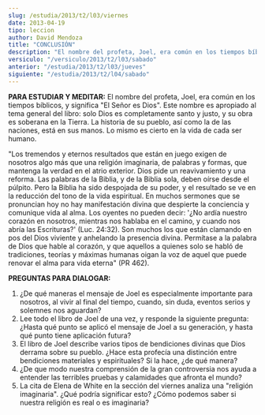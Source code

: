 ```yaml
---
slug: /estudia/2013/t2/l03/viernes
date: 2013-04-19
tipo: leccion
author: David Mendoza
title: "CONCLUSIÓN"
description: "El nombre del profeta, Joel, era común en los tiempos bíblicos, y significa 'El Señor es Dios'. Este nombre es apropiado al tema general del libro: solo Dios es completamente santo y justo, y su obra es soberana en la Tierra. La historia de su pueblo, así como la de las naciones, está en sus manos. Lo mismo es cierto en la vida de cada ser humano."
versiculo: "/versiculo/2013/t2/l03/sabado"
anterior: "/estudia/2013/t2/l03/jueves"
siguiente: "/estudia/2013/t2/l04/sabado"
---
```


**PARA ESTUDIAR Y MEDITAR:** El nombre del profeta, Joel, era común en los tiempos bíblicos, y significa "El Señor es Dios". Este nombre es apropiado al tema general del libro: solo Dios es completamente santo y justo, y su obra es soberana en la Tierra. La historia de su pueblo, así como la de las naciones, está en sus manos. Lo mismo es cierto en la vida de cada ser humano.

"Los tremendos y eternos resultados que están en juego exigen de nosotros algo más que una religión imaginaria, de palabras y formas, que mantenga la verdad en el atrio exterior. Dios pide un reavivamiento y una reforma. Las pala­bras de la Biblia, y de la Biblia sola, deben oírse desde el púlpito. Pero la Biblia ha sido despojada de su poder, y el resultado se ve en la reducción del tono de la vida espiritual. En muchos sermones que se pronuncian hoy no hay manifes­tación divina que despierte la conciencia y comunique vida al alma. Los oyentes no pueden decir: '¿No ardía nuestro corazón en nosotros, mientras nos hablaba en el camino, y cuando nos abría las Escrituras?' (Luc. 24:32). Son muchos los que están clamando en pos del Dios viviente y anhelando la presencia divina. Permítase a la palabra de Dios que hable al corazón, y que aquellos a quienes solo se habló de tradiciones, teorías y máximas humanas oigan la voz de aquel que puede renovar el alma para vida eterna" (PR 462).

**PREGUNTAS PARA DIALOGAR:**

1.  ¿De qué maneras el mensaje de Joel es especialmente importante para nosotros, al vivir al final del tiempo, cuando, sin duda, eventos serios y solemnes nos aguardan?
2.  Lee todo el libro de Joel de una vez, y responde la siguiente pregunta: ¿Hasta qué punto se aplicó el mensaje de Joel a su generación, y hasta qué punto tiene aplicación futura?
3.  El libro de Joel describe varios tipos de bendiciones divinas que Dios derrama sobre su pueblo. ¿Hace esta profecía una distinción entre bendiciones materiales y espirituales? Si la hace, ¿de qué manera?
4.  ¿De que modo nuestra comprensión de la gran controversia nos ayuda a entender las terribles pruebas y calamidades que afronta el mundo?
5.  La cita de Elena de White en la sección del viernes analiza una "religión imaginaria". ¿Qué podría significar esto? ¿Cómo podemos saber si nuestra reli­gión es real o es imaginaria?

